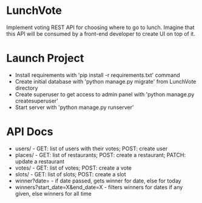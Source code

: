 # LunchVote
Implement voting REST API for choosing where to go to lunch. Imagine that this API will be consumed by a front-end developer to create UI on top of it.

<h1>Launch Project</h1>
<ul>
    <li>Install requirements with 'pip install -r requirements.txt' command</li>
    <li>Create initial database with 'python manage.py migrate' from LunchVote directory</li>
    <li>Create superuser to get access to admin panel with 'python manage.py createsuperuser'</li>
    <li>Start server with 'python manage.py runserver'</li>
</ul>

<h1>API Docs</h1>
<ul>
    <li>users/ - GET: list of users with their votes; POST: create user</li>
    <li>places/ - GET: list of restaurants; POST: create a restaurant; PATCH: update a restaurant</li>
    <li>votes/ - GET: list of votes; POST: create a vote</li>
    <li>slots/ - GET: list of slots; POST: create a slot</li>
    <li>winner?date= - if date passed, gets winner for date, else for today</li>
    <li>winners?start_date=X&end_date=X - filters winners for dates if any given, else winners for all time</li>
</ul>